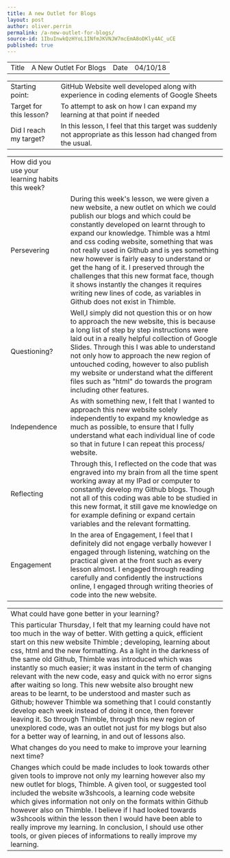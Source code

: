 ```yaml
---
title: A new Outlet for Blogs
layout: post
author: oliver.perrin
permalink: /a-new-outlet-for-blogs/
source-id: 1IbuInwkQzHYoL1INfmJKVNJW7mcEmA8oDKly4AC_uCE
published: true
---
```

<table>
  <tr>
    <td>Title</td>
    <td>A New Outlet For Blogs </td>
    <td>Date</td>
    <td>04/10/18</td>
  </tr>
</table>


<table>
  <tr>
    <td>Starting point:</td>
    <td>GitHub Website well developed along with experience in coding elements of Google Sheets</td>
  </tr>
  <tr>
    <td>Target for this lesson?</td>
    <td>To attempt to ask on how I can expand my learning at that point if needed</td>
  </tr>
  <tr>
    <td>Did I reach my target? </td>
    <td>In this lesson, I feel that this target was suddenly not appropriate as this lesson had changed from the usual. </td>
  </tr>
</table>


<table>
  <tr>
    <td>How did you use your learning habits this week?</td>
    <td></td>
  </tr>
  <tr>
    <td>Persevering</td>
    <td>During this week's lesson, we were given a new website, a new outlet on which we could publish our blogs and which could be  constantly developed on learnt through to expand our knowledge. Thimble was a html and css coding website, something that was not really used in Github and is yes something new however is fairly easy to understand or get the hang of it. I preserved through the challenges that this new format face, though it shows instantly the changes it requires writing new lines of code, as variables in Github does not exist in Thimble.</td>
  </tr>
  <tr>
    <td>Questioning?</td>
    <td>Well,I simply did not question this or on how to approach the new website, this is because a long list of step by step instructions were laid out in a really helpful collection of Google Slides. Through this I was able to understand not only how to approach the new region of untouched coding, however to also publish my website or understand what the different files such as "html" do towards the program including other features.</td>
  </tr>
  <tr>
    <td> Independence</td>
    <td>As with something new, I felt that I wanted to approach this new website solely independently to expand my knowledge as much as possible, to ensure that I fully understand what each individual line of code so that in future I can repeat this process/ website.</td>
  </tr>
  <tr>
    <td>Reflecting</td>
    <td>Through this, I reflected on the code that was engraved into my brain from all the time spent working away at my IPad or computer to constantly develop my Github blogs. Though not all of this coding was able to be studied in this new format, it still gave me knowledge on for example defining or expand certain variables and the relevant formatting.</td>
  </tr>
  <tr>
    <td>Engagement</td>
    <td>In the area of Engagement, I feel that I definitely did not engage verbally however I engaged through listening, watching on the practical given at the front such as every lesson almost. I engaged through reading carefully and confidently the instructions online, I engaged through writing theories of code into the new website.</td>
  </tr>
</table>


<table>
  <tr>
    <td>What could have gone better in your learning?</td>
    <td></td>
  </tr>
  <tr>
    <td>This particular Thursday, I felt that my learning could have not too much in the way of better. With getting a quick, efficient start on this new website Thimble ; developing, learning about css, html and the new formatting. As a light in the darkness of the same old Github, Thimble was introduced which was instantly so much easier; it was instant in the term of changing relevant with the new code, easy and quick with no error signs after waiting so long. This new website also brought new areas to be learnt, to be understood and master such as Github; however Thimble wa something that I could constantly develop each week instead of doing it once, then forever leaving it. So through Thimble, through this new region of unexplored code, was an outlet not just for my blogs but also for a better way of learning, in and out of lessons also.</td>
    <td></td>
  </tr>
  <tr>
    <td>What changes do you need to make to improve your learning next time?</td>
    <td></td>
  </tr>
  <tr>
    <td>Changes which could be made includes to look towards other given tools to improve not only my learning however also my new outlet for blogs, Thimble. A given tool, or suggested tool included the website w3shcools, a learning code website which gives information not only on the formats within Github however also on Thimble. I believe if I had looked towards w3shcools within the lesson then I would have been able to really improve my learning. In conclusion, I should use other tools, or given pieces of informations to really improve my learning.</td>
    <td></td>
  </tr>
</table>


